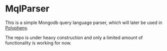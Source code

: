 # MqlParser

This is a simple Mongodb query language parser, which will later be used in [Polypheny](https://polypheny.org).

The repo is under heavy construction and only a limited amount of functionality is working for now.
